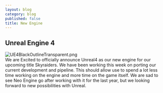 ```yaml
---
layout: blog
category: blog
published: false
title: New Engine
---
```


## Unreal Engine 4
![UE4BlackOutlineTransparent.png]({{site.baseurl}}/media/UE4BlackOutlineTransparent.png)  
We are Excited to officially announce Unreal4 as our new engine for our upcoming title Skyraiders. We have been working this week on porting our current development and pipeline. This should allow use to spend a lot less time working on the engine and more time on the game itself. We are sad to see Neo Engine go after working with it for the last year, but we looking forward to new possibilities with Unreal.
